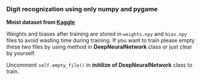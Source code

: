 ### Digit recognization using only numpy and pygame 
**Mnist dataset from [Kaggle](https://www.kaggle.com/code/heeraldedhia/mnist-classifier-first-deep-learning-project/input?select=sample_submission.csv)**

Weights and biases after training are stored in `weights.npy` and `bias.npy` files to avoid wasting time during training.
If you want to train please empty these two files by using method in **DeepNeuralNetwork** class or just clear by yourself.

Uncomment `self.empty_file()` in **initilize of DeepNeuralNetwork** class to train.
